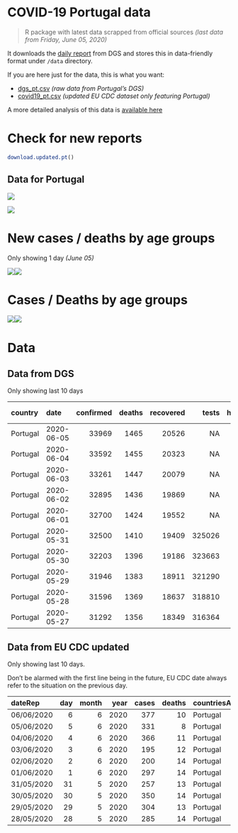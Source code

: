 COVID-19 Portugal data
================

> R package with latest data scrapped from official sources *(last data
> from Friday, June 05, 2020)*

It downloads the [daily
report](https://covid19.min-saude.pt/relatorio-de-situacao/) from DGS
and stores this in data-friendly format under `/data` directory.

If you are here just for the data, this is what you want:

  - [dgs\_pt.csv](raw/master/data/dgs_pt.csv) *(raw data from Portugal’s
    DGS)*
  - [covid19\_pt.csv](raw/master/data/covid19_pt.csv) *(updated EU CDC
    dataset only featuring Portugal)*

A more detailed analysis of this data is [available
here](https://averissimo.github.io/covid19-analysis/portugal.html)

# Check for new reports

``` r
download.updated.pt()
```

## Data for Portugal

![](README_files/figure-gfm/unnamed-chunk-7-1.svg)<!-- -->

![](README_files/figure-gfm/unnamed-chunk-8-1.svg)<!-- -->

# New cases / deaths by age groups

Only showing 1 day *(June
05)*

![](README_files/figure-gfm/unnamed-chunk-10-1.svg)<!-- -->![](README_files/figure-gfm/unnamed-chunk-10-2.svg)<!-- -->

# Cases / Deaths by age groups

![](README_files/figure-gfm/unnamed-chunk-11-1.svg)<!-- -->![](README_files/figure-gfm/unnamed-chunk-11-2.svg)<!-- -->

# Data

## Data from DGS

Only showing last 10
days

| country  | date       | confirmed | deaths | recovered |  tests | hospitalized | in.icu | confirmed\_m\_00-09 | confirmed\_w\_00-09 | confirmed\_m\_10-19 | confirmed\_w\_10-19 | confirmed\_m\_20-29 | confirmed\_w\_20-29 | confirmed\_m\_30-39 | confirmed\_w\_30-39 | confirmed\_m\_40-49 | confirmed\_w\_40-49 | confirmed\_m\_50-59 | confirmed\_w\_50-59 | confirmed\_m\_60-69 | confirmed\_w\_60-69 | confirmed\_m\_70-79 | confirmed\_w\_70-79 | confirmed\_m\_80+ | confirmed\_w\_80+ | death\_m\_00-09 | death\_w\_00-09 | death\_m\_10-19 | death\_w\_10-19 | death\_m\_20-29 | death\_w\_20-29 | death\_m\_30-39 | death\_w\_30-39 | death\_m\_40-49 | death\_w\_40-49 | death\_m\_50-59 | death\_w\_50-59 | death\_m\_60-69 | death\_w\_60-69 | death\_m\_70-79 | death\_w\_70-79 | death\_m\_80+ | death\_w\_80+ |
| :------- | :--------- | --------: | -----: | --------: | -----: | -----------: | -----: | ------------------: | ------------------: | ------------------: | ------------------: | ------------------: | ------------------: | ------------------: | ------------------: | ------------------: | ------------------: | ------------------: | ------------------: | ------------------: | ------------------: | ------------------: | ------------------: | ----------------: | ----------------: | --------------: | --------------: | --------------: | --------------: | --------------: | --------------: | --------------: | --------------: | --------------: | --------------: | --------------: | --------------: | --------------: | --------------: | --------------: | --------------: | ------------: | ------------: |
| Portugal | 2020-06-05 |     33969 |   1465 |     20526 |     NA |          475 |     64 |                 393 |                 362 |                 533 |                 637 |                2113 |                2497 |                2366 |                2860 |                2422 |                3271 |                2265 |                3299 |                1705 |                1953 |                1261 |                1406 |              1509 |              3117 |               0 |               0 |               0 |               0 |               1 |               1 |               0 |               1 |              10 |               7 |              31 |              15 |              87 |              43 |             168 |             112 |           424 |           565 |
| Portugal | 2020-06-04 |     33592 |   1455 |     20323 |     NA |          445 |     58 |                 383 |                 355 |                 525 |                 626 |                2067 |                2463 |                2310 |                2820 |                2390 |                3248 |                2236 |                3273 |                1691 |                1932 |                1256 |                1398 |              1502 |              3117 |               0 |               0 |               0 |               0 |               1 |               1 |               0 |               1 |              10 |               7 |              31 |              15 |              86 |              43 |             168 |             111 |           422 |           559 |
| Portugal | 2020-06-03 |     33261 |   1447 |     20079 |     NA |          428 |     56 |                 374 |                 350 |                 522 |                 618 |                2030 |                2421 |                2270 |                2781 |                2346 |                3230 |                2216 |                3239 |                1677 |                1923 |                1256 |                1393 |              1500 |              3115 |               0 |               0 |               0 |               0 |               1 |               1 |               0 |               1 |              10 |               7 |              31 |              15 |              85 |              43 |             167 |             111 |           418 |           557 |
| Portugal | 2020-06-02 |     32895 |   1436 |     19869 |     NA |          432 |     58 |                 364 |                 341 |                 517 |                 601 |                1991 |                2386 |                2242 |                2752 |                2313 |                3199 |                2192 |                3217 |                1670 |                1909 |                1246 |                1377 |              1483 |              3089 |               0 |               0 |               0 |               0 |               1 |               1 |               0 |               1 |              10 |               7 |              31 |              15 |              84 |              43 |             166 |             111 |           414 |           552 |
| Portugal | 2020-06-01 |     32700 |   1424 |     19552 |     NA |          471 |     64 |                 356 |                 335 |                 512 |                 596 |                1973 |                2371 |                2222 |                2731 |                2299 |                3180 |                2185 |                3202 |                1668 |                1901 |                1243 |                1367 |              1480 |              3079 |               0 |               0 |               0 |               0 |               1 |               1 |               0 |               1 |              10 |               6 |              31 |              14 |              83 |              43 |             165 |             111 |           410 |           548 |
| Portugal | 2020-05-31 |     32500 |   1410 |     19409 | 325026 |          474 |     64 |                 348 |                 325 |                 506 |                 592 |                1953 |                2343 |                2208 |                2710 |                2288 |                3171 |                2175 |                3190 |                1657 |                1889 |                1241 |                1359 |              1480 |              3065 |               0 |               0 |               0 |               0 |               1 |               1 |               0 |               1 |               9 |               6 |              31 |              14 |              82 |              43 |             163 |             111 |           407 |           541 |
| Portugal | 2020-05-30 |     32203 |   1396 |     19186 | 323663 |          514 |     63 |                 339 |                 315 |                 497 |                 584 |                1921 |                2313 |                2178 |                2679 |                2262 |                3148 |                2158 |                3165 |                1649 |                1875 |                1237 |                1354 |              1474 |              3055 |               0 |               0 |               0 |               0 |               1 |               0 |               0 |               1 |               9 |               6 |              31 |              14 |              82 |              43 |             162 |             111 |           403 |           533 |
| Portugal | 2020-05-29 |     31946 |   1383 |     18911 | 321290 |          529 |     66 |                 334 |                 312 |                 489 |                 576 |                1895 |                2283 |                2145 |                2653 |                2239 |                3129 |                2138 |                3149 |                1642 |                1865 |                1230 |                1344 |              1472 |              3051 |               0 |               0 |               0 |               0 |               1 |               0 |               0 |               1 |               9 |               6 |              30 |              13 |              81 |              43 |             160 |             110 |           400 |           529 |
| Portugal | 2020-05-28 |     31596 |   1369 |     18637 | 318810 |          512 |     65 |                 320 |                 306 |                 485 |                 567 |                1858 |                2256 |                2114 |                2622 |                2213 |                3102 |                2125 |                3128 |                1630 |                1854 |                1216 |                1321 |              1458 |              3021 |               0 |               0 |               0 |               0 |               1 |               0 |               0 |               1 |               9 |               6 |              29 |              13 |              79 |              43 |             159 |             110 |           393 |           526 |
| Portugal | 2020-05-27 |     31292 |   1356 |     18349 | 316364 |          510 |     66 |                 310 |                 297 |                 478 |                 559 |                1828 |                2221 |                2082 |                2597 |                2189 |                3076 |                2100 |                3112 |                1619 |                1844 |                1204 |                1316 |              1446 |              3014 |               0 |               0 |               0 |               0 |               1 |               0 |               0 |               0 |               9 |               6 |              29 |              13 |              78 |              43 |             156 |             109 |           391 |           521 |

## Data from EU CDC updated

Only showing last 10 days.

Don’t be alarmed with the first line being in the future, EU CDC date
always refer to the situation on the previous
day.

| dateRep    | day | month | year | cases | deaths | countriesAndTerritories | geoId | countryterritoryCode | popData2018 | continentExp |
| :--------- | --: | ----: | ---: | ----: | -----: | :---------------------- | :---- | :------------------- | ----------: | :----------- |
| 06/06/2020 |   6 |     6 | 2020 |   377 |     10 | Portugal                | PT    | PRT                  |    10281762 | NA           |
| 05/06/2020 |   5 |     6 | 2020 |   331 |      8 | Portugal                | PT    | PRT                  |    10281762 | Europe       |
| 04/06/2020 |   4 |     6 | 2020 |   366 |     11 | Portugal                | PT    | PRT                  |    10281762 | Europe       |
| 03/06/2020 |   3 |     6 | 2020 |   195 |     12 | Portugal                | PT    | PRT                  |    10281762 | Europe       |
| 02/06/2020 |   2 |     6 | 2020 |   200 |     14 | Portugal                | PT    | PRT                  |    10281762 | Europe       |
| 01/06/2020 |   1 |     6 | 2020 |   297 |     14 | Portugal                | PT    | PRT                  |    10281762 | Europe       |
| 31/05/2020 |  31 |     5 | 2020 |   257 |     13 | Portugal                | PT    | PRT                  |    10281762 | Europe       |
| 30/05/2020 |  30 |     5 | 2020 |   350 |     14 | Portugal                | PT    | PRT                  |    10281762 | Europe       |
| 29/05/2020 |  29 |     5 | 2020 |   304 |     13 | Portugal                | PT    | PRT                  |    10281762 | Europe       |
| 28/05/2020 |  28 |     5 | 2020 |   285 |     14 | Portugal                | PT    | PRT                  |    10281762 | Europe       |
